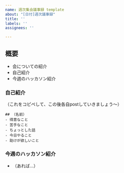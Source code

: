 ```yaml
---
name: 週次集会議事録 template
about: "[日付]週次議事録"
title: ''
labels: ''
assignees: ''

---
```


## 概要
- 会についての紹介
- 自己紹介
- 今週のハッカソン紹介

### 自己紹介
（これをコピペして、この後各自postしていきましょう〜）
```
## （名前）
- 得意なこと 
- 苦手なこと
- ちょっとした話
- 今日やること
- 助けが欲しいこと
```

### 今週のハッカソン紹介
- （あれば…）

